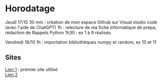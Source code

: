 # Horodatage

Jeudi 17/10
30 min : création de mon espace Github sur Visual studio code (avec l'aide de ChatGPT)
1h : relecture de ma fiche informatique de prépa, rédaction de Rappels Python
1h30 : ex 1 à 9 réalisés

Vendredi 18/10
1h : importation bibliothèques numpy et random, ex 10 et 11

## Sites

[Lien 1](https://www.coodemaroc.com/2021/09/python.html) : premier site utilisé  
[Lien 2](https://python.developpez.com/exercices/)
